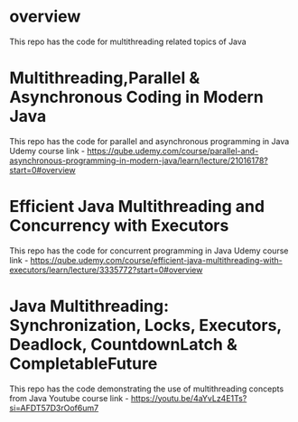 # overview
This repo has the code for multithreading related topics of Java

# Multithreading,Parallel & Asynchronous Coding in Modern Java
This repo has the code for parallel and asynchronous programming in Java
Udemy course link - https://qube.udemy.com/course/parallel-and-asynchronous-programming-in-modern-java/learn/lecture/21016178?start=0#overview

# Efficient Java Multithreading and Concurrency with Executors
This repo has the code for concurrent programming in Java
Udemy course link - https://qube.udemy.com/course/efficient-java-multithreading-with-executors/learn/lecture/3335772?start=0#overview

# Java Multithreading: Synchronization, Locks, Executors, Deadlock, CountdownLatch & CompletableFuture
This repo has the code demonstrating the use of multithreading concepts from Java
Youtube course link - https://youtu.be/4aYvLz4E1Ts?si=AFDT57D3rOof6um7
